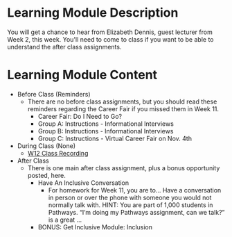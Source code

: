# Learning Module Description

You will get a chance to hear from Elizabeth Dennis, guest lecturer from Week 2, this week. You'll need to come to class if you want to be able to understand the after class assignments.

# Learning Module Content

- Before Class (Reminders)
  - There are no before class assignments, but you should read these reminders regarding the Career Fair if you missed them in Week 11.
    - Career Fair: Do I Need to Go?
    - Group A: Instructions - Informational Interviews
    - Group B: Instructions - Informational Interviews
    - Group C: Instructions - Virtual Career Fair on Nov. 4th
- During Class (None)
  - [W12 Class Recording](https://learn-us-east-1-prod-fleet02-xythos.content.blackboardcdn.com/5df2c00b32acb/253006?X-Blackboard-Expiration=1612386000000&X-Blackboard-Signature=fluJsebYPwTa2zpJxL2eW9OLdsmeMsAS7xsQOJw%2Flj0%3D&X-Blackboard-Client-Id=304933&response-cache-control=private%2C%20max-age%3D21600&response-content-disposition=inline%3B%20filename%2A%3DUTF-8%27%27Week%252012%2520Recording.mp4&response-content-type=video%2Fmp4&X-Amz-Algorithm=AWS4-HMAC-SHA256&X-Amz-Date=20210203T150000Z&X-Amz-SignedHeaders=host&X-Amz-Expires=21600&X-Amz-Credential=AKIAZH6WM4PL5SJBSTP6%2F20210203%2Fus-east-1%2Fs3%2Faws4_request&X-Amz-Signature=369f1305e7ef2202dd4510747415a96eb3aa53a74000f018b19f11262f758909)
- After Class
  - There is one main after class assignment, plus a bonus opportunity posted, here.
    - Have An Inclusive Conversation
      - For homework for Week 11, you are to... Have a conversation in person or over the phone with someone you would not normally talk with. HINT: You are part of 1,000 students in Pathways. “I’m doing my Pathways assignment, can we talk?” is a great ...
    - BONUS: Get Inclusive Module: Inclusion
